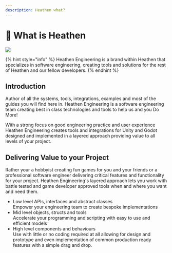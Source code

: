 ```yaml
---
description: Heathen what?
---
```


# 🤷 What is Heathen

![](<../.gitbook/assets/Heathen Engineering\_Full (1).png>)



{% hint style="info" %}
Heathen Engineering is a brand within Heathen that specializes in software engineering, creating tools and solutions for the rest of Heathen and our fellow developers.
{% endhint %}

## Introduction

Author of all the systems, tools, integrations, examples and most of the guides you will find here in.  Heathen Engineering is a software engineering team creating best in class technologies and tools to help us and you Do More!&#x20;

With a strong focus on good engineering practice and user experience Heathen Engineering creates tools and integrations for Unity and Godot designed and implemented in a layered approach providing value to all levels of your project.&#x20;

## Delivering Value to your Project

Rather your a hobbyist creating fun games for you and your friends or a professional software engineer delivering critical features and functionality for your project. Heathen Engineering's layered approach lets you work with battle tested and game developer approved tools when and where you want and need them.

* Low level APIs, interfaces and abstract classes \
  Empower your engineering team to create bespoke implementations
* Mid level objects, structs and tools \
  Accelerate your programming and scripting with easy to use and efficient models
* High level components and behaviours \
  Use with little or no coding required at all allowing for design and prototype and even implementation of common production ready features with a simple drag and drop.
